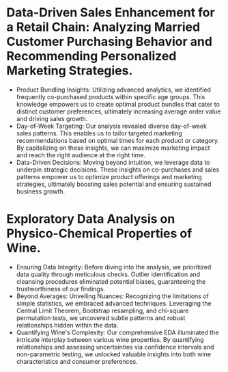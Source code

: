 # Data-Driven Sales Enhancement for a Retail Chain: Analyzing Married Customer Purchasing Behavior and Recommending Personalized Marketing Strategies.
- Product Bundling Insights: Utilizing advanced analytics, we identified frequently co-purchased products within specific age groups. This knowledge empowers us to create optimal product bundles that cater to distinct customer preferences, ultimately increasing average order value and driving sales growth.
- Day-of-Week Targeting: Our analysis revealed diverse day-of-week sales patterns. This enables us to tailor targeted marketing recommendations based on optimal times for each product or category. By capitalizing on these insights, we can maximize marketing impact and reach the right audience at the right time.
- Data-Driven Decisions: Moving beyond intuition, we leverage data to underpin strategic decisions. These insights on co-purchases and sales patterns empower us to optimize product offerings and marketing strategies, ultimately boosting sales potential and ensuring sustained business growth.

# Exploratory Data Analysis on Physico-Chemical Properties of Wine. 
- Ensuring Data Integrity: Before diving into the analysis, we prioritized data quality through meticulous checks. Outlier identification and cleansing procedures eliminated potential biases, guaranteeing the trustworthiness of our findings.
- Beyond Averages: Unveiling Nuances: Recognizing the limitations of simple statistics, we embraced advanced techniques. Leveraging the Central Limit Theorem, Bootstrap resampling, and chi-square permutation tests, we uncovered subtle patterns and robust relationships hidden within the data.
- Quantifying Wine's Complexity: Our comprehensive EDA illuminated the intricate interplay between various wine properties. By quantifying relationships and assessing uncertainties via confidence intervals and non-parametric testing, we unlocked valuable insights into both wine characteristics and consumer preferences.
